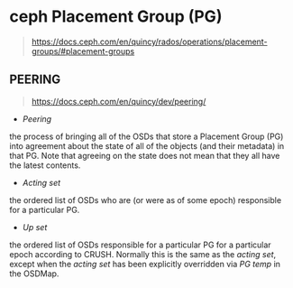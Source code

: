 # ceph Placement Group (PG)

> https://docs.ceph.com/en/quincy/rados/operations/placement-groups/#placement-groups









## PEERING

> https://docs.ceph.com/en/quincy/dev/peering/

- *Peering*

the process of bringing all of the OSDs that store a Placement Group (PG) into agreement about the state of all of the objects (and their metadata) in that PG. Note that agreeing on the state does not mean that they all have the latest contents.

- *Acting set*

the ordered list of OSDs who are (or were as of some epoch) responsible for a particular PG.

- *Up set*

the ordered list of OSDs responsible for a particular PG for a particular epoch according to CRUSH. Normally this is the same as the *acting set*, except when the *acting set* has been explicitly overridden via *PG temp* in the OSDMap.